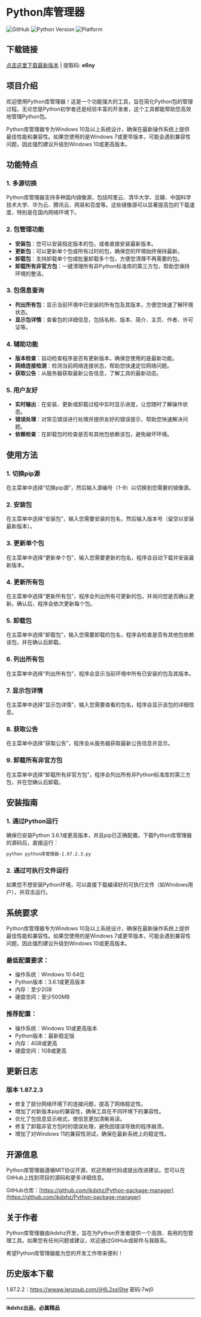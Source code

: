 # Python库管理器

![GitHub](https://img.shields.io/github/license/ikdxhz/Python-package-manager)
![Python Version](https://img.shields.io/badge/python-3.6.1%2B-blue)
![Platform](https://img.shields.io/badge/platform-Windows%2010%2B-blue)

## 下载链接

[点击这里下载最新版本](https://wwaw.lanzoub.com/icHkn2std76b) | 提取码: **e6ny**

## 项目介绍

欢迎使用Python库管理器！这是一个功能强大的工具，旨在简化Python包的管理过程。无论您是Python初学者还是经验丰富的开发者，这个工具都能帮助您高效地管理Python包。

Python库管理器专为Windows 10及以上系统设计，确保在最新操作系统上提供最佳性能和兼容性。如果您使用的是Windows 7或更早版本，可能会遇到兼容性问题，因此强烈建议升级到Windows 10或更高版本。

## 功能特点

### 1. **多源切换**

Python库管理器支持多种国内镜像源，包括阿里云、清华大学、豆瓣、中国科学技术大学、华为云、腾讯云、网易和百度等。这些镜像源可以显著提高包的下载速度，特别是在国内网络环境下。

### 2. **包管理功能**

- **安装包**：您可以安装指定版本的包，或者直接安装最新版本。
- **更新包**：可以更新单个包或所有过时的包，确保您的环境始终保持最新。
- **卸载包**：支持卸载单个包或批量卸载多个包，方便您清理不再需要的包。
- **卸载所有非官方包**：一键清理所有非Python标准库的第三方包，帮助您保持环境的整洁。

### 3. **包信息查询**

- **列出所有包**：显示当前环境中已安装的所有包及其版本，方便您快速了解环境状态。
- **显示包详情**：查看包的详细信息，包括名称、版本、简介、主页、作者、许可证等。

### 4. **辅助功能**

- **版本检查**：自动检查程序是否有更新版本，确保您使用的是最新功能。
- **网络连接检测**：检测当前网络连接状态，帮助您快速定位网络问题。
- **获取公告**：从服务器获取最新公告信息，了解工具的最新动态。

### 5. **用户友好**

- **实时输出**：在安装、更新或卸载过程中实时显示进度，让您随时了解操作状态。
- **错误处理**：对常见错误进行处理并提供友好的错误提示，帮助您快速解决问题。
- **依赖检查**：在卸载包时检查是否有其他包依赖该包，避免破坏环境。

## 使用方法

### 1. **切换pip源**

在主菜单中选择“切换pip源”，然后输入源编号（1-9）以切换到您需要的镜像源。

### 2. **安装包**

在主菜单中选择“安装包”，输入您需要安装的包名，然后输入版本号（留空以安装最新版本）。

### 3. **更新单个包**

在主菜单中选择“更新单个包”，输入您需要更新的包名，程序会自动下载并安装最新版本。

### 4. **更新所有包**

在主菜单中选择“更新所有包”，程序会列出所有可更新的包，并询问您是否确认更新。确认后，程序会依次更新每个包。

### 5. **卸载包**

在主菜单中选择“卸载包”，输入您需要卸载的包名，程序会检查是否有其他包依赖该包，并在确认后卸载。

### 6. **列出所有包**

在主菜单中选择“列出所有包”，程序会显示当前环境中所有已安装的包及其版本。

### 7. **显示包详情**

在主菜单中选择“显示包详情”，输入您需要查看的包名，程序会显示该包的详细信息。

### 8. **获取公告**

在主菜单中选择“获取公告”，程序会从服务器获取最新公告信息并显示。

### 9. **卸载所有非官方包**

在主菜单中选择“卸载所有非官方包”，程序会列出所有非Python标准库的第三方包，并在您确认后卸载。

## 安装指南

### 1. **通过Python运行**

确保已安装Python 3.6.1或更高版本，并且pip已正确配置。下载Python库管理器的源码后，直接运行：

```bash
python python库管理器-1.87.2.3.py
```

### 2. **通过可执行文件运行**

如果您不想安装Python环境，可以直接下载编译好的可执行文件（如Windows用户），并双击运行。

## 系统要求

Python库管理器专为Windows 10及以上系统设计，确保在最新操作系统上提供最佳性能和兼容性。如果您使用的是Windows 7或更早版本，可能会遇到兼容性问题，因此强烈建议升级到Windows 10或更高版本。

### 最低配置要求：

- 操作系统：Windows 10 64位
- Python版本：3.6.1或更高版本
- 内存：至少2GB
- 硬盘空间：至少500MB

### 推荐配置：

- 操作系统：Windows 10或更高版本
- Python版本：最新稳定版
- 内存：4GB或更高
- 硬盘空间：1GB或更高

## 更新日志

### 版本 1.87.2.3

- 修复了部分网络环境下的连接问题，提高了网络稳定性。
- 增加了对新版本pip的兼容性，确保工具在不同环境下的兼容性。
- 优化了包信息显示格式，使信息更加清晰易读。
- 修复了卸载非官方包时的错误处理，避免因错误导致的程序崩溃。
- 增加了对Windows 11的兼容性测试，确保在最新系统上的稳定性。

## 开源信息

Python库管理器遵循MIT协议开源，欢迎贡献代码或提出改进建议。您可以在GitHub上找到项目的源码和更多详细信息。

GitHub仓库：[https://github.com/ikdxhz/Python-package-manager](https://github.com/ikdxhz/Python-package-manager)

## 关于作者

Python库管理器由ikdxhz开发，旨在为Python开发者提供一个高效、易用的包管理工具。如果您有任何问题或建议，欢迎通过GitHub或邮件与我联系。

希望Python库管理器能为您的开发工作带来便利！

## 历史版本下载
1.87.2.2：https://wwaw.lanzoub.com/iiHlL2ssi5he 密码:7wj0

---

**ikdxhz出品，必属精品**
